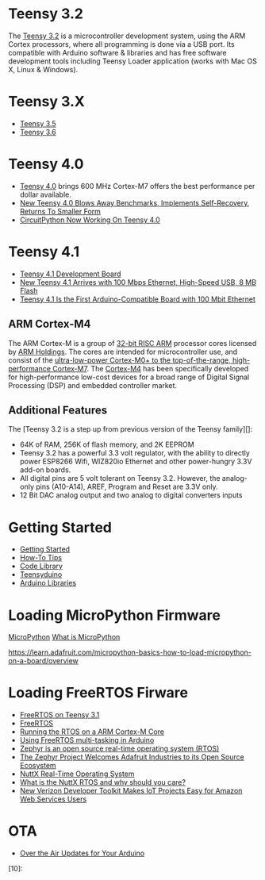 # Teensy 3.2
The [Teensy 3.2][06] is a microcontroller development system,
using the ARM Cortex processors,
where all programming is done via a USB port.
Its compatible with Arduino software & libraries and has
free software development tools including Teensy Loader application
(works with Mac OS X, Linux & Windows).

# Teensy 3.X
* [Teensy 3.5](https://www.sparkfun.com/products/14055?utm_campaign=September+15%2C+2016&utm_source=hs_email&utm_medium=email&utm_content=35839602&_hsenc=p2ANqtz-_u6ZjfDLKRGNuGXIM27xBEjiiruIq3OthnasBlr6PeUld5krSOu7tNKhFFek4XVSRWauD1rvX2vXL29tLTjelNMOj0rg&_hsmi=35839568)
* [Teensy 3.6](https://www.sparkfun.com/products/14057?utm_campaign=September+15%2C+2016&utm_source=hs_email&utm_medium=email&utm_content=35839602&_hsenc=p2ANqtz--YLeNo8yN27XQdXKoYvoc5GLCvJFvVW_Uqy5vjQKlFNHwp5_ETiq7y3BJmyU914Fxa_Jh7cRHpwq__Gw0l-Ci0QGsEjA&_hsmi=35839568)
# Teensy 4.0
* [Teensy 4.0](https://blog.hackster.io/teensy-4-0-brings-600-mhz-cortex-m7-to-the-arduino-world-13d451477918) brings 600 MHz Cortex-M7 offers the best performance per dollar available.
 * [New Teensy 4.0 Blows Away Benchmarks, Implements Self-Recovery, Returns To Smaller Form](https://hackaday.com/2019/08/07/new-teensy-4-0-blows-away-benchmarks-implements-self-recovery-returns-to-smaller-form/)
 * [CircuitPython Now Working On Teensy 4.0](https://hackaday.com/2020/01/14/circuitpython-now-working-on-teensy-4-0/)
# Teensy 4.1
* [Teensy 4.1 Development Board](https://www.pjrc.com/store/teensy41.html)
* [New Teensy 4.1 Arrives with 100 Mbps Ethernet, High-Speed USB, 8 MB Flash](https://hackaday.com/2020/05/11/new-teensy-4-1-arrives-with-100-mbps-ethernet-high-speed-usb-8-mb-flash/)
* [Teensy 4.1 Is the First Arduino-Compatible Board with 100 Mbit Ethernet](https://www.hackster.io/news/teensy-4-1-is-the-first-arduino-compatible-board-with-100-mbit-ethernet-2f4ff34384b6)

## ARM Cortex-M4
The ARM Cortex-M is a group of [32-bit RISC ARM][03] processor cores licensed by [ARM Holdings][02].
The cores are intended for microcontroller use, and consist of
the [ultra-low-power Cortex-M0+ to the top-of-the-range, high-performance Cortex-M7][05].
The [Cortex-M4][04] has been specifically developed for high-performance low-cost devices
for a broad range of Digital Signal Processing (DSP) and embedded controller market.

## Additional Features
The [Teensy 3.2 is a step up from previous version of the Teensy family][]:

* 64K of RAM, 256K of flash memory, and 2K EEPROM
* Teensy 3.2 has a powerful 3.3 volt regulator,
with the ability to directly power ESP8266 Wifi,
WIZ820io Ethernet and other power-hungry 3.3V add-on boards.
* All digital pins are 5 volt tolerant on Teensy 3.2. However,
the analog-only pins (A10-A14), AREF, Program and Reset are 3.3V only.
* 12 Bit DAC analog output and two analog to digital converters inputs

# Getting Started
* [Getting Started](http://www.pjrc.com/teensy/first_use.html)
* [How-To Tips](http://www.pjrc.com/teensy/pins.html)
* [Code Library](http://www.pjrc.com/teensy/usb_debug_only.html)
* [Teensyduino](http://www.pjrc.com/teensy/teensyduino.html)
* [Arduino Libraries](http://www.pjrc.com/teensy/td_libs.html)

# Loading MicroPython Firmware
[MicroPython][01]
[What is MicroPython][02]

https://learn.adafruit.com/micropython-basics-how-to-load-micropython-on-a-board/overview

# Loading FreeRTOS Firware
* [FreeRTOS on Teensy 3.1](http://rishifranklin.blogspot.com/2014/03/freertos-on-teensy-31.html)
* [FreeRTOS](mavweb.mnsu.edu/hen/lec/FreeRTOS-TaskManagement_p1.pptx)
* [Running the RTOS on a ARM Cortex-M Core](http://www.freertos.org/RTOS-Cortex-M3-M4.html)
* [Using FreeRTOS multi-tasking in Arduino](https://www.hackster.io/feilipu/using-freertos-multi-tasking-in-arduino-ebc3cc)
* [Zephyr is an open source real-time operating system (RTOS)](https://hackaday.com/2018/04/11/zephyr-adds-features-platforms-and-windows/)
* [The Zephyr Project Welcomes Adafruit Industries to its Open Source Ecosystem](https://blog.adafruit.com/2020/03/02/the-zephyr-project-welcomes-adafruit-industries-to-its-open-source-ecosystem-zephyriot-zephyriot-linuxfoundation-linux-adafruit/)
* [NuttX Real-Time Operating System](http://www.nuttx.org/)
* [What is the NuttX RTOS and why should you care?](https://www.embedded.com/electronics-blogs/say-what-/4458729/What-is-the-NuttX-RTOS-and-why-should-you-care-)
* [New Verizon Developer Toolkit Makes IoT Projects Easy for Amazon Web Services Users](https://iotbusinessnews.com/2018/11/30/27014-new-verizon-developer-toolkit-makes-iot-projects-easy-for-amazon-web-services-users/)

# OTA
* [Over the Air Updates for Your Arduino](https://hackaday.com/2018/01/18/over-the-air-updates-for-your-arduino/)



[01]:https://www.micropython.org/
[02]:http://www.arm.com/
[03]:https://en.wikipedia.org/wiki/ARM_architecture
[04]:https://www.arm.com/products/processors/cortex-m/cortex-m4-processor.php
[05]:http://ambiqmicro.com/news/why-choose-arm-cortex-m4-over-m0-wearables-and-iot
[06]:http://www.pjrc.com/teensy/index.html
[07]:http://www.pjrc.com/teensy/teensy31.html#specs
[08]:
[09]:
[10]:

